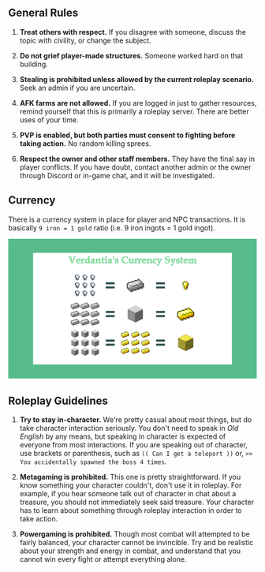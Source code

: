 ## General Rules

1. **Treat others with respect.**
If you disagree with someone, discuss the topic with civility, or change the subject.

2. **Do not grief player-made structures.**
Someone worked hard on that building. 

3. **Stealing is prohibited unless allowed by the current roleplay scenario.**
Seek an admin if you are uncertain.

4. **AFK farms are not allowed.**
If you are logged in just to gather resources, remind yourself that this is primarily a roleplay server.
There are better uses of your time.

5. **PVP is enabled, but both parties must consent to fighting before taking action.**
No random killing sprees.

6. **Respect the owner and other staff members.**
They have the final say in player conflicts.
If you have doubt, contact another admin or the owner through Discord or in-game chat, and it will be investigated.

## Currency

There is a currency system in place for player and NPC transactions. It is basically `9 iron = 1 gold` ratio (i.e. 9 iron ingots = 1 gold ingot).

![Currency infographic](currency.png)

## Roleplay Guidelines

1. **Try to stay in-character.**
We're pretty casual about most things, but do take character interaction seriously.
You don't need to speak in *Old English* by any means, but speaking in character is expected of everyone from most interactions.
If you are speaking out of character, use brackets or parenthesis, such as `(( Can I get a teleport ))` or, `>> You accidentally spawned the boss 4 times`. 

2. **Metagaming is prohibited.**
This one is pretty straightforward.
If you know something your character couldn't, don't use it in roleplay.
For example, if you hear someone talk out of character in chat about a treasure, you should not immediately seek said treasure.
Your character has to learn about something through roleplay interaction in order to take action.

3. **Powergaming is prohibited.**
Though most combat will attempted to be fairly balanced, your character cannot be invincible.
Try and be realistic about your strength and energy in combat, and understand that you cannot win every fight or attempt everything alone.

